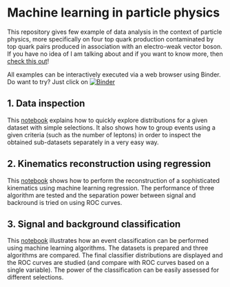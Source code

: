 # Machine learning in particle physics

This repository gives few example of data analysis in the context of particle physics, more specifically on four top quark production contaminated by top quark pairs produced in association with an electro-weak vector boson. If you have no idea of I am talking about and if you want to know more, then [check this out](http://romain-madar.com/research.html)! 

All examples can be interactively executed via a web browser using Binder. Do want to try? Just click on [![Binder](https://mybinder.org/badge.svg)](https://mybinder.org/v2/gh/rmadar/ML-HEP/master?filepath=examples)

## 1. Data inspection

This [notebook](https://github.com/rmadar/ML-HEP/blob/master/examples/1-DatasetExploration.ipynb) explains how to quickly explore distributions for a given dataset with simple selections. It also shows how to group events using a given criteria (such as the number of leptons) in order to inspect the obtained sub-datasets separately in a very easy way.

## 2. Kinematics reconstruction using regression

This [notebook](https://github.com/rmadar/ML-HEP/blob/master/examples/2-Regression.ipynb) shows how to perform the reconstruction of a sophisticated kinematics using machine learning regression. The performance of three algorithm are tested and the separation power between signal and backround is tried on using ROC curves.


## 3. Signal and background classification

This [notebook](https://github.com/rmadar/ML-HEP/blob/master/examples/3-Classification.ipynb) illustrates how an event classification can be performed using machine learning algorithms. The datasets is prepared and three algorithms are compared. The final classifier distributions are displayed and the ROC curves are studied (and compare with ROC curves based on a single variable). The power of the classification can be easily assessed for different selections.
